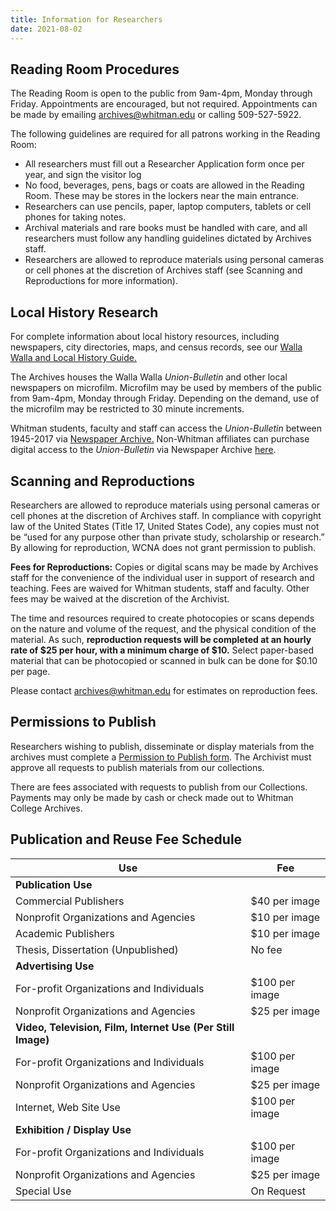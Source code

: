 ```yaml
---
title: Information for Researchers
date: 2021-08-02
---
```

## Reading Room Procedures

The Reading Room is open to the public from 9am-4pm, Monday through Friday. Appointments are encouraged, but not required. Appointments can be made by emailing archives@whitman.edu or calling 509-527-5922.

The following guidelines are required for all patrons working in the Reading Room:

* All researchers must fill out a Researcher Application form once per year, and sign the visitor log
* No food, beverages, pens, bags or coats are allowed in the Reading Room. These may be stores in the lockers near the main entrance.
* Researchers can use pencils, paper, laptop computers, tablets or cell phones for taking notes.
* Archival materials and rare books must be handled with care, and all researchers must follow any handling guidelines dictated by Archives staff.
* Researchers are allowed to reproduce materials using personal cameras or cell phones at the discretion of Archives staff (see Scanning and Reproductions for more information).

## Local History Research

For complete information about local history resources, including newspapers, city directories, maps, and census records, see our [Walla Walla and Local History Guide.](https://libguides.whitman.edu/wallawalla)

The Archives houses the Walla Walla *Union-Bulletin* and other local newspapers on microfilm. Microfilm may be used by members of the public from 9am-4pm, Monday through Friday. Depending on the demand, use of the microfilm may be restricted to 30 minute increments.

Whitman students, faculty and staff can access the *Union-Bulletin* between 1945-2017 via [Newspaper Archive.](https://access-newspaperarchive-com.ezproxy.whitman.edu/us/washington/walla-walla/walla-walla-union-bulletin) Non-Whitman affiliates can purchase digital access to the *Union-Bulletin* via Newspaper Archive [here](https://wallawallaunionbulletin.newspaperarchive.com/).

## Scanning and Reproductions

Researchers are allowed to reproduce materials using personal cameras or cell phones at the discretion of Archives staff. In compliance with copyright law of the United States (Title 17, United States Code), any copies must not be “used for any purpose other than private study, scholarship or research.” By allowing for reproduction, WCNA does not grant permission to publish.

**Fees for Reproductions:** Copies or digital scans may be made by Archives staff for the convenience of the individual user in support of research and teaching. Fees are waived for Whitman students, staff and faculty. Other fees may be waived at the discretion of the Archivist.

The time and resources required to create photocopies or scans depends on the nature and volume of the request, and the physical condition of the material. As such, **reproduction requests will be completed at an hourly rate of $25 per hour, with a minimum charge of $10.** Select paper-based material that can be photocopied or scanned in bulk can be done for $0.10 per page.

Please contact [archives@whitman.edu](mailto:archives@whitamn.edu) for estimates on reproduction fees.

## Permissions to Publish

Researchers wishing to publish, disseminate or display materials from the archives must complete a [Permission to Publish form](http://works.whitman.edu/archives-application-permission). The Archivist must approve all requests to publish materials from our collections. 

There are fees associated with requests to publish from our Collections. Payments may only be made by cash or check made out to Whitman College Archives.

## Publication and Reuse Fee Schedule

| Use                                                         | Fee            |
| ----------------------------------------------------------- | -------------- |
| **Publication Use**                                         |                |
| Commercial Publishers                                       | $40 per image  |
| Nonprofit Organizations and Agencies                        | $10 per image  |
| Academic Publishers                                         | $10 per image  |
| Thesis, Dissertation (Unpublished)                          | No fee         |
| **Advertising Use**                                         |                |
| For-profit Organizations and Individuals                    | $100 per image |
| Nonprofit Organizations and Agencies                        | $25 per image  |
| **Video, Television, Film, Internet Use (Per Still Image)** |                |
| For-profit Organizations and Individuals                    | $100 per image |
| Nonprofit Organizations and Agencies                        | $25 per image  |
| Internet, Web Site Use                                      | $100 per image |
| **Exhibition / Display Use**                                |                |
| For-profit Organizations and Individuals                    | $100 per image |
| Nonprofit Organizations and Agencies                        | $25 per image  |
| Special Use                                                 | On Request     |
